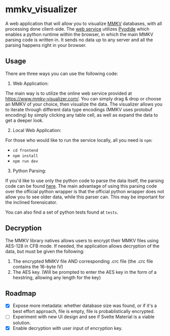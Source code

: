 # mmkv_visualizer
A web application that will allow you to visualize [MMKV](https://github.com/Tencent/MMKV) databases, with all processing done client-side.
The [web service](https://www.mmkv-visualizer.com/) utilizes [Pyodide](https://pyodide.org/en/stable/) which enables a python 
runtime within the browser, in which the main MMKV parsing code is written in.
It sends no data up to any server and all the parsing happens right in your browser.

## Usage

There are three ways you can use the following code:

1. Web Application:

The main way is to utilize the online web service provided at https://www.mmkv-visualizer.com/.
You can simply drag & drop or choose an MMKV of your choice, then visualize the data.
The visualizer allows you to iterate through different data type encodings (MMKV uses protobuf encoding)
by simply clicking any table cell, as well as expand the data to get a deeper look.

2. Local Web Application:

For those who would like to run the service locally, all you need is `npm`:
- `cd frontend`
- `npm install`
- `npm run dev`

3. Python Parsing:

If you'd like to use only the python code to parse the data itself, the parsing code can be found [here](https://github.com/spak9/mmkv_visualizer/blob/main/frontend/public/mmkv_parser.py).
The main advantage of using this parsing code over the official python wrapper is that the official python wrapper
does not allow you to see older data, while this parser can. This may be important for the inclined forensicator. 

You can also find a set of python tests found at `tests`.

## Decryption

The MMKV library natives allows users to encrypt their MMKV files using AES-128 in CFB mode.
If needed, the application allows decryption of the data, but must be given the following:

1. The encrypted MMKV file AND corresponding .crc file (the .crc file contains the 16-byte IV)
2. The AES key. (Will be prompted to enter the AES key in the form of a hexstring, allowing any length for the key)

## Roadmap

- [x] Expose more metadata: whether database size was found, or if it's a best effort approach, file is empty, file is probablistically encrypted.
- [ ] Experiment with new UI design and see if Svelte Material is a viable solution.
- [x] Enable decryption with user input of encryption key.
